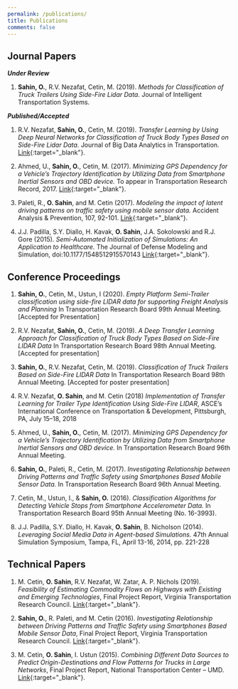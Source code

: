 ```yaml
---
permalink: /publications/
title: Publications
comments: false
---
```




## Journal Papers
_**Under Review**_
1. **Sahin, O.**, R.V. Nezafat, Cetin, M. (2019). _Methods for Classification of Truck Trailers Using Side-Fire Lidar Data._ Journal of Intelligent Transportation Systems.

_**Published/Accepted**_
1. R.V. Nezafat, **Sahin, O.**, Cetin, M. (2019). _Transfer Learning by Using Deep Neural Networks for Classification of Truck Body Types Based on Side-Fire Lidar Data._ Journal of Big Data Analytics in Transportation. [Link](https://link.springer.com/article/10.1007%2Fs42421-019-00005-9){:target="_blank"}.

1. Ahmed, U., **Sahin, O.**, Cetin, M. (2017). _Minimizing GPS Dependency for a Vehicle’s Trajectory Identification by Utilizing Data from Smartphone Inertial Sensors and OBD device._ To appear in Transportation Research Record, 2017. [Link](https://www.researchgate.net/publication/313552877_Minimizing_GPS_Dependency_for_Vehicle's_Trajectory_Identification_by_Utilizing_Data_from_Smartphone_Inertial_Sensors_and_Onboard_Diagnostics_Device){:target="_blank"}.

1. Paleti, R., **O. Sahin**, and M. Cetin (2017). _Modeling the impact of latent driving patterns on traffic safety using mobile sensor data._ Accident Analysis & Prevention, 107, 92-101. [Link](https://www.sciencedirect.com/science/article/pii/S0001457517302890){:target="_blank"}.

1. J.J. Padilla, S.Y. Diallo, H. Kavak, **O. Sahin**, J.A. Sokolowski and R.J. Gore (2015). _Semi-Automated Initialization of Simulations: An Application to Healthcare._ The Journal of Defense Modeling and Simulation, doi:10.1177/1548512915570143  [Link](https://journals.sagepub.com/doi/10.1177/1548512914565503){:target="_blank"}.

## Conference Proceedings
1. **Sahin, O.**, Cetin, M., Ustun, I (2020). _Empty Platform Semi-Trailer classification using side-fire LIDAR data for supporting Freight Analysis and Planning_ In Transportation Research Board 99th Annual Meeting. [Accepted for Presentation]

1. R.V. Nezafat, **Sahin, O.**, Cetin, M. (2019). _A Deep Transfer Learning Approach for Classification of Truck Body Types Based on Side-Fire LIDAR Data_ In Transportation Research Board 98th Annual Meeting. [Accepted for presentation]

1.  **Sahin, O.**, R.V. Nezafat, Cetin, M. (2019). _Classification of Truck Trailers Based on Side-Fire LIDAR Data_ In Transportation Research Board 98th Annual Meeting. [Accepted for poster presentation]

1. R.V. Nezafat, **O. Sahin**, and M. Cetin (2018) _Implementation of Transfer Learning for Trailer Type Identification Using Side-Fire LIDAR_, ASCE’s International Conference on Transportation & Development, Pittsburgh, PA, July 15–18, 2018

1. Ahmed, U., **Sahin, O.**, Cetin, M. (2017). _Minimizing GPS Dependency for a Vehicle’s Trajectory Identification by Utilizing Data from Smartphone Inertial Sensors and OBD device._ In Transportation Research Board 96th Annual Meeting.

1. **Sahin, O.**, Paleti, R., Cetin, M. (2017). _Investigating Relationship between Driving Patterns and Traffic Safety using Smartphones Based Mobile Sensor Data._ In Transportation Research Board 96th Annual Meeting.

1. Cetin, M., Ustun, I., & **Sahin, O.** (2016). _Classification Algorithms for Detecting Vehicle Stops from Smartphone Accelerometer Data._ In Transportation Research Board 95th Annual Meeting (No. 16-3993).

1. J.J. Padilla, S.Y. Diallo, H. Kavak, **O. Sahin**, B. Nicholson (2014). _Leveraging Social Media Data in Agent-based Simulations._ 47th Annual Simulation Symposium, Tampa, FL, April 13-16, 2014, pp. 221-228

## Technical Papers

1. M. Cetin, **O. Sahin**, R.V. Nezafat, W. Zatar, A. P. Nichols (2019). _Feasibility of Estimating Commodity Flows on Highways with Existing and Emerging Technologies_, Final Project Report, Virginia Transportation Research Council. [Link](http://www.matsutc.org/wp-content/uploads/2019/03/Estimating-Commodity-Flows-Project_FinalReport-v3.pdf){:target="_blank"}.

1. **Sahin, O.**, R. Paleti, and M. Cetin (2016). _Investigating Relationship between Driving Patterns and Traffic Safety using Smartphones Based Mobile Sensor Data_, Final Project Report, Virginia Transportation Research Council. [Link](http://www.matsutc.org/wp-content/uploads/2014/07/MobileSensorsProject_FinalReport.pdf){:target="_blank"}.

1. M. Cetin, **O. Sahin**, I. Ustun (2015). _Combining Different Data Sources to Predict Origin-Destinations and Flow Patterns for Trucks in Large Networks_, Final Project Report, National Transportation Center – UMD. [Link](http://ntc.umd.edu/sites/default/files/documents/research/NTC2014-SU-R-02%20Mecit%20Cetin.pdf){:target="_blank"}.
